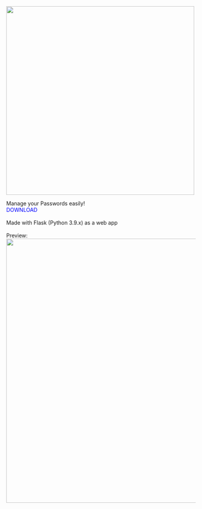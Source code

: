 <img src="https://user-images.githubusercontent.com/78412852/174607857-412165c9-cdcb-4134-98d5-ce137ccb9ac2.png" width=500>

Manage your Passwords easily!<br>
<a style='text-decoration: none;color:blue' hreF='https://github.com/stngo/pw_manager/releases/latest'>DOWNLOAD</a>
<br><br>
Made with Flask (Python 3.9.x) as a web app
<br><br>
Preview:<br>
<img src="https://user-images.githubusercontent.com/78412852/174867492-4acf20c3-d023-4e94-8909-75a4ca990d53.png" width=700>
